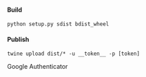 #### Build

```
python setup.py sdist bdist_wheel
```

#### Publish

```
twine upload dist/* -u __token__ -p [token]                                                                                                        
```

Google Authenticator
